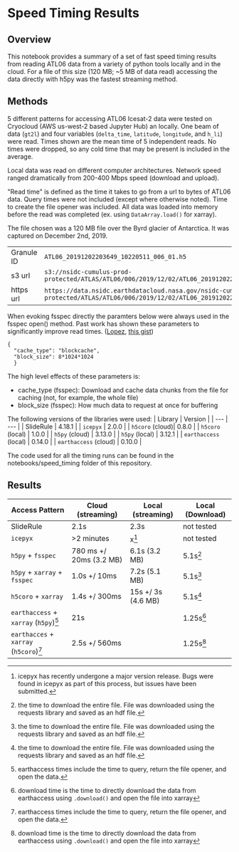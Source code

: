 # Speed Timing Results

## Overview

This notebook provides a summary of a set of fast speed timing results from reading ATL06 data from a variety of python tools locally and in the cloud. For a file of this size (120 MB; ~5 MB of data read) accessing the data directly with h5py was the fastest streaming method.

## Methods

5 different patterns for accessing ATL06 Icesat-2 data were tested on Cryocloud (AWS us-west-2 based Jupyter Hub) an locally. One beam of data (`gt2l`) and four variables (`delta_time`, `latitude`, `longitude`, and `h_li`) were read. Times shown are the mean time of 5 independent reads. No times were dropped, so any cold time that may be present is included in the average.

Local data was read on different computer architectures. Network speed ranged dramatically from 200-400 Mbps speed (download and upload).

"Read time" is defined as the time it takes to go from a url to bytes of ATL06 data. Query times were not included (except where otherwise noted). Time to create the file opener was included. All data was loaded into memory before the read was completed (ex. using `DataArray.load()` for xarray).

The file chosen was a 120 MB file over the Byrd glacier of Antarctica. It was captured on December 2nd, 2019.

| | |
| --- | --- |
| Granule ID | `ATL06_20191202203649_10220511_006_01.h5` |
| s3 url | `s3://nsidc-cumulus-prod-protected/ATLAS/ATL06/006/2019/12/02/ATL06_20191202203649_10220511_006_01.h5` |
| https url | `https://data.nsidc.earthdatacloud.nasa.gov/nsidc-cumulus-prod-protected/ATLAS/ATL06/006/2019/12/02/ATL06_20191202203649_10220511_006_01.h5` |


When evoking fsspec directly the paramters below were always used in the fsspec open() method. Past work has shown these parameters to significantly improve read times. ([Lopez](https://nsidc.github.io/cloud-optimized-icesat2/), [this gist](https://gist.github.com/rwegener2/ffbea2c4903f1528dbc5541f3f96e238))
```
{
  "cache_type": "blockcache", 
  "block_size": 8*1024*1024
  }
```

The high level effects of these parameters is:
- cache_type (fsspec): Download and cache data chunks from the file for caching (not, for example, the whole file)
- block_size (fsspec): How much data to request at once for buffering

The following versions of the libraries were used:
| Library | Version |
| --- | --- |
| SlideRule  | 4.18.1 |
| `icepyx` | 2.0.0 |
| `h5coro` (cloud)| 0.8.0 |
| `h5coro` (local) | 1.0.0 |
| `h5py` (cloud) | 3.13.0 |
| `h5py` (local) | 3.12.1 |
| `earthaccess` (local) | 0.14.0 |
| `earthaccess` (cloud) | 0.10.0 |

The code used for all the timing runs can be found in the notebooks/speed_timing folder of this repository.

## Results


| Access Pattern | Cloud (streaming) | Local (streaming) | Local (Download) |
|--- | --- | --- | --- |
| SlideRule | 2.1s | 2.3s | not tested |
| `icepyx` | >2 minutes | x[^1] | not tested |
| `h5py` + `fsspec` | 780 ms +/ 20ms (3.2 MB) | 6.1s (3.2 MB) | 5.1s[^3] |
| `h5py` + `xarray` + `fsspec` | 1.0s +/ 10ms | 7.2s (5.1 MB) | 5.1s[^3] |
| `h5coro` + `xarray` | 1.4s +/ 300ms | 15s +/ 3s (4.6 MB) | 5.1s[^3] |
| `earthaccess` + `xarray` (`h5py`)[^2] | 21s | | 1.25s[^4] |
| `earthacces` + `xarray` (`h5coro`)[^2] | 2.5s +/ 560ms | | 1.25s[^4] |

[^1]: icepyx has recently undergone a major version release. Bugs were found in icepyx as part of this process, but issues have been submitted.

[^2]: earthaccess times include the time to query, return the file opener, and open the data.

[^3]: the time to download the entire file. File was downloaded using the requests library and saved as an hdf file.

[^4]: download time is the time to directly download the data from earthaccess using `.download()` and open the file into xarray

